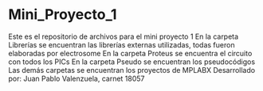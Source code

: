 # Mini_Proyecto_1
Este es el repositorio de archivos para el mini proyecto 1
En la carpeta Librerías se encuentran las librerías externas utilizadas, todas fueron elaboradas por electrosome
En la carpeta Proteus se encuentra el circuito con todos los PICs
En la carpeta Pseudo se encuentran los pseudocódigos
Las demás carpetas se encuentran los proyectos de MPLABX
Desarrollado por: Juan Pablo Valenzuela, carnet 18057
